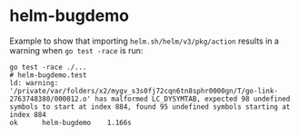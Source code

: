 # helm-bugdemo

Example to show that importing `helm.sh/helm/v3/pkg/action` results in a warning when `go test -race` is run:

```console
go test -race ./...
# helm-bugdemo.test
ld: warning: '/private/var/folders/x2/mygv_s3s0fj72cqn6tn8sphr0000gn/T/go-link-2763748380/000012.o' has malformed LC_DYSYMTAB, expected 98 undefined symbols to start at index 884, found 95 undefined symbols starting at index 884
ok  	helm-bugdemo	1.166s
```
